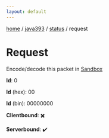 ```yaml
---
layout: default
---
```


[home](/)  /  [java393](/protocol/java393)  /  [status](/protocol/java393/status)  /  request

# Request

Encode/decode this packet in [Sandbox](../../../sandbox/java393#Status.Request)

**Id**: 0

**Id** (hex): 00

**Id** (bin): 00000000

**Clientbound**: ✖️

**Serverbound**: ✔️
